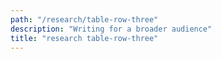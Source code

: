 ```yaml
---
path: "/research/table-row-three"
description: "Writing for a broader audience"
title: "research table-row-three"
---
```

